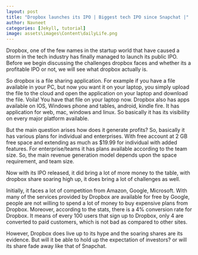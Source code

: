 ```yaml
---
layout: post
title: "Dropbox launches its IPO | Biggest tech IPO since Snapchat |"
author: Navneet
categories: [Jekyll, tutorial]
image: assets\images\Content\dailyLife.png
---
```


<p>
Dropbox, one of the few names in the startup world that have caused a storm in the tech industry has finally managed to launch its public IPO. Before we begin discussing the challenges dropbox faces and whether its a profitable IPO or not, we will see what dropbox actually is.
</p><p>
So dropbox is a file sharing application. For example if you have a file available in your PC, but now you want it on your laptop, you simply upload the file to the cloud and open the application on your laptop and download the file. Voila! You have that file on your laptop now. Dropbox also has apps available on IOS, Windows phone and tables, android, kindle fire. It has application for web, mac, windows and linux. So basically it has its visibility on every major platform available.
</p><p>
But the main question arises how does it generate profits? So, basically it has various plans for individual and enterprises. With free account at 2 GB free space and extending as much as $19.99 for individual with added features. For enterprise/teams it has plans available according to the team size. So, the main revenue generation model depends upon the space requirement, and team size.
</p><p>
Now with its IPO released, it did bring a lot of more money to the table, with dropbox share soaring high up, it does bring a lot of challenges as well.
</p><p>
Initially, it faces a lot of competition from Amazon, Google, Microsoft. With many of the services provided by Dropbox are available for free by Google, people are not willing to spend a lot of money to buy expensive plans from Dropbox. Moreover, according to the stats, there is a 4% conversion rate for Dropbox. It means of every 100 users that sign up to Dropbox, only 4 are converted to paid customers, which is not bad as compared to other sites.
</p><p>
However, Dropbox does live up to its hype and the soaring shares are its evidence. But will it be able to hold up the expectation of investors? or will its share fade away like that of Snapchat.
</p>
